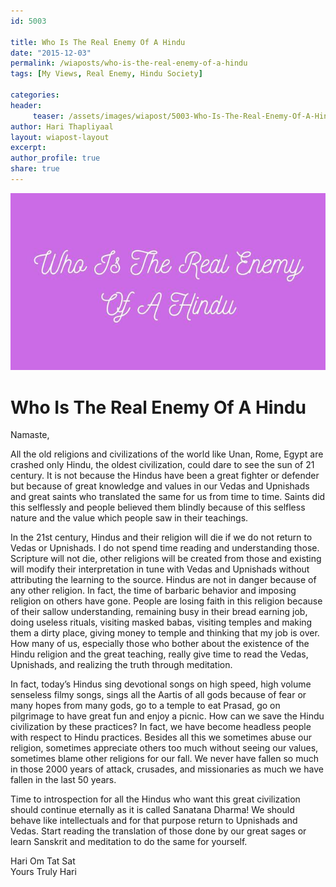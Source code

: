 ```yaml
--- 
id: 5003

title: Who Is The Real Enemy Of A Hindu
date: "2015-12-03"
permalink: /wiaposts/who-is-the-real-enemy-of-a-hindu
tags: [My Views, Real Enemy, Hindu Society]    

categories: 
header:
     teaser: /assets/images/wiapost/5003-Who-Is-The-Real-Enemy-Of-A-Hindu.jpg
author: Hari Thapliyaal 
layout: wiapost-layout
excerpt:  
author_profile: true 
share: true 
---
```


![Who Is The Real Enemy Of A Hindu](/assets/images/wiapost/5003-Who-Is-The-Real-Enemy-Of-A-Hindu.jpg)   
   
# Who Is The Real Enemy Of A Hindu   
   
Namaste,    
    
All the old religions and civilizations of the world like Unan, Rome, Egypt are crashed only Hindu, the oldest civilization, could dare to see the sun of 21 century. It is not because the Hindus have been a great fighter or defender but because of great knowledge and values in our Vedas and Upnishads and great saints who translated the same for us from time to time. Saints did this selflessly and people believed them blindly because of this selfless nature and the value which people saw in their teachings.    
    
In the 21st century, Hindus and their religion will die if we do not return to Vedas or Upnishads. I do not spend time reading and understanding those. Scripture will not die, other religions will be created from those and existing will modify their interpretation in tune with Vedas and Upnishads without attributing the learning to the source. Hindus are not in danger because of any other religion. In fact, the time of barbaric behavior and imposing religion on others have gone. People are losing faith in this religion because of their sallow understanding, remaining busy in their bread earning job, doing useless rituals, visiting masked babas, visiting temples and making them a dirty place, giving money to temple and thinking that my job is over. How many of us, especially those who bother about the existence of the Hindu religion and the great teaching, really give time to read the Vedas, Upnishads, and realizing the truth through meditation.    
    
In fact, today’s Hindus sing devotional songs on high speed, high volume senseless filmy songs, sings all the Aartis of all gods because of fear or many hopes from many gods, go to a temple to eat Prasad, go on pilgrimage to have great fun and enjoy a picnic. How can we save the Hindu civilization by these practices? In fact, we have become headless people with respect to Hindu practices. Besides all this we sometimes abuse our religion, sometimes appreciate others too much without seeing our values, sometimes blame other religions for our fall. We never have fallen so much in those 2000 years of attack, crusades, and missionaries as much we have fallen in the last 50 years.    
    
Time to introspection for all the Hindus who want this great civilization should continue eternally as it is called Sanatana Dharma! We should behave like intellectuals and for that purpose return to Upnishads and Vedas. Start reading the translation of those done by our great sages or learn Sanskrit and meditation to do the same for yourself.    
    
Hari Om Tat Sat    
Yours Truly Hari     
    
